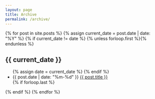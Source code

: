 ```yaml
---
layout: page
title: Archive
permalink: /archive/
---
```


<div class="archive">
  {% for post in site.posts %}
    {% assign current_date = post.date | date: "%Y" %}
    {% if current_date != date %}
      {% unless forloop.first %}</ul>{% endunless %}
      <h2 id="{{ current_date }}">{{ current_date }}</h2>
      <ul>
      {% assign date = current_date %}
    {% endif %}
    <li>
      <span class="post-date">{{ post.date | date: "%m-%d" }}</span>
      <a href="{{ post.url | relative_url }}">{{ post.title }}</a>
    </li>
    {% if forloop.last %}</ul>{% endif %}
  {% endfor %}
</div>
